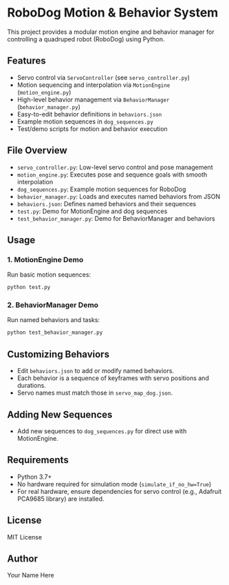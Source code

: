 # RoboDog Motion & Behavior System

This project provides a modular motion engine and behavior manager for controlling a quadruped robot (RoboDog) using Python.

## Features
- Servo control via `ServoController` (see `servo_controller.py`)
- Motion sequencing and interpolation via `MotionEngine` (`motion_engine.py`)
- High-level behavior management via `BehaviorManager` (`behavior_manager.py`)
- Easy-to-edit behavior definitions in `behaviors.json`
- Example motion sequences in `dog_sequences.py`
- Test/demo scripts for motion and behavior execution

## File Overview
- `servo_controller.py`: Low-level servo control and pose management
- `motion_engine.py`: Executes pose and sequence goals with smooth interpolation
- `dog_sequences.py`: Example motion sequences for RoboDog
- `behavior_manager.py`: Loads and executes named behaviors from JSON
- `behaviors.json`: Defines named behaviors and their sequences
- `test.py`: Demo for MotionEngine and dog sequences
- `test_behavior_manager.py`: Demo for BehaviorManager and behaviors

## Usage

### 1. MotionEngine Demo
Run basic motion sequences:
```sh
python test.py
```

### 2. BehaviorManager Demo
Run named behaviors and tasks:
```sh
python test_behavior_manager.py
```

## Customizing Behaviors
- Edit `behaviors.json` to add or modify named behaviors.
- Each behavior is a sequence of keyframes with servo positions and durations.
- Servo names must match those in `servo_map_dog.json`.

## Adding New Sequences
- Add new sequences to `dog_sequences.py` for direct use with MotionEngine.

## Requirements
- Python 3.7+
- No hardware required for simulation mode (`simulate_if_no_hw=True`)
- For real hardware, ensure dependencies for servo control (e.g., Adafruit PCA9685 library) are installed.

## License
MIT License

## Author
Your Name Here
